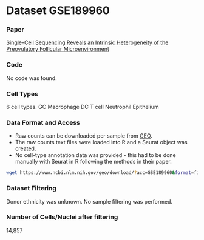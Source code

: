 # Dataset GSE189960

### Paper
[Single-Cell Sequencing Reveals an Intrinsic Heterogeneity of the Preovulatory Follicular Microenvironment](https://www.ncbi.nlm.nih.gov/pmc/articles/PMC8961562/)

### Code
No code was found.

### Cell Types
6 cell types.
GC
Macrophage
DC
T cell
Neutrophil
Epithelium

### Data Format and Access
- Raw counts can be downloaded per sample from [GEO](https://www.ncbi.nlm.nih.gov/geo/query/acc.cgi?acc=GSE189960).
- The raw counts text files were loaded into R and a Seurat object was created.
- No cell-type annotation data was provided - this had to be done manually with Seurat in R following the methods in their paper.

```bash
wget https://www.ncbi.nlm.nih.gov/geo/download/?acc=GSE189960&format=file
```

### Dataset Filtering
Donor ethnicity was unknown. No sample filtering was performed.

### Number of Cells/Nuclei after filtering
14,857
